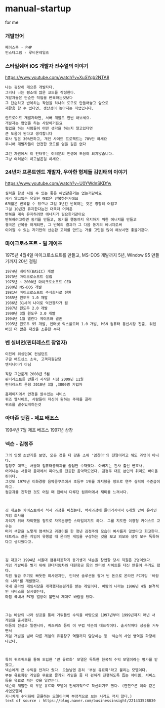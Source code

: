 # manual-startup
for me

### 개발언어
```
페이스북 - PHP
인스타그램 - 루비온레일즈
```

### 스타일쉐어 iOS 개발자 전수열의 이야기   
https://www.youtube.com/watch?v=XuSYqb2NTA8   
```
나는 굉장히 게으른 개발자다.
그러나 나는 평소에 많은 코드를 작성한다.
개발자들은 단순한 작업을 반복하는것보다
그 단순하고 반복하는 작업을 하나의 도구로 만들어놓고 앞으로
재활용 할 수 있다면, 생산성이 높아지는 직업입니다.

안드로이드 개발자라면, 서버 개발도 한번 해보세요.
개발자는 협업을 하는 사람이거든요
협업을 하는 사람들이 어떤 생각을 하는지 알고있다면
큰 도움이 된다고 생각합니다
회사 일은 30%만하고, 개인 사이드 프로젝트는 70%만 하세요
주니어 개발자들이 안전한 코드를 얻을 길은 없다

그런 차원에서 이 인터뷰는 여러분의 인생에 도움이 되지않습니다.
그냥 여러분이 하고싶은걸 하세요.
```

### 24년차 프론트엔드 개발자, 우아한 형제들 김민태의 이야기   
https://www.youtube.com/watch?v=U0YWdnSKDfw   
```
실력을 향상 시킬 수 있는 좋은 해법같은거는 없는거같아요
제가 알고있는 유일한 해법은 반복하는거에요
6개월은 반복할 수 있으나 그걸 3년간 반복하는 것은 굉장히 어렵고
그걸 10년간 유지한다는건 더욱더 어려운
반복을 계속 유지하려면 에너지가 필요한거같아요
반복하려고하면 동기를 만들고, 동기를 행동까지 유지하기 위한 에너지를 만들고
결국은 반복을 하게되면, 그 반복의 결과가 그 다음 동기의 에너지로써
이어질 수 있는 자기만의 선순환 고리를 만드는 거를 고민을 많이 해보시면 좋을거같다.
```

### 마이크로소프트 - 빌 게이츠 
1975년 4월4일 마이크로소프트를 만들고, MS-DOS 개발까지 5년, Window 95 만들기까지 20년 걸림
```
1974년 베이직(BASIC) 개발
1975년 마이크로소프트 설립
1975년 ~ 2000년 마이크로소프트 CEO
1980년 MS-DOS 개발
1981년 마이크로소프트 주식회사로 전환
1985년 윈도우 1.0 개발
1986년 31세의 나이로 억만장자가 됨
1987년 윈도우 2.0 개발
1990년 3월 윈도우 3.0 개발
1994년 1월 멜린다 게이츠와 결혼
1995년 윈도우 95 개발, 인터넷 익스플로러 1.0 개발, MSN 컴퓨터 통신시장 진출, 워렌 버핏 더 많은 재산을 소유한 부자
```  

### 벤 실버먼(핀터레스트 창업자)
```
이전에 워싱턴DC 컨설턴트
구글 애드센스 소속, 고객지원담당
엔지니어가 아님

직장 그만둔게 2008년 5월
핀터레스트를 만들기 시작한 시점 2009년 11월
핀터레스트 론칭 2010년 3월 ,3000명 가입자

홈페이지에서 안경을 쓸수있는 서비스
퀴즈 웹사이트, 사람들이 자신이 원하는 주제를 골라
퀴즈를 낼수있게하는것

```

### 아마존 닷컴 - 제프 배조스
1994년 7월 제프 베조스
1997년 상장

### 넥슨 - 김정주

```
그의 인생 초반기를 보면, 모든 것을 다 갖춘 소위 '엄친아'의 전형이라고 해도 과언이 아니다. 
김정주 대표는 서울대 컴퓨터공학과를 졸업한 수재였다. 아버지는 판사 출신 변호사, 
어머니는 서울대 음대에서 피아노를 전공한 음악학도였다. 김정주 대표 본인의 취미도 바이올린이다. 
그것도 1979년 이화경향 음악콩쿠르에서 초등부 1위를 차지했을 정도로 연주 실력이 수준급이라고. 
컴공과를 진학한 것도 어릴 때 집에서 다루던 컴퓨터에서 재미를 느껴서다. 

​

김 대표는 카이스트에서 석사 과정을 마쳤는데, 박사과정에 들어가자마자 6개월 만에 온라인 게임 회사를 
차리기 위해 자퇴했을 정도로 자유분방한 스타일이기도 하다. 그를 지도한 이광형 카이스트 교수는 
머리 색깔을 노랗게 염색하고 귀걸이를 한 청년 김정주의 모습이 예사롭지 않았다고 회고한다. 
테트리스 같은 게임이 유행할 때 온라인 게임을 구상하는 것을 보고 외모와 생각 모두 독특하다고 생각했다고. 

​

김 대표가 1994년 서울대 컴퓨터공학과 동기생과 넥슨을 창업할 당시 직원은 2명이었다. 
게임 개발비를 벌기 위해 현대자동차와 대한항공 등의 인터넷 사이트를 대신 만들어 주기도 했다. 
직원 월급 주기도 빠듯한 회사였지만, 인터넷 솔루션을 팔아 번 돈으로 온라인 PC게임 '바람의 나라'를 개발했다. 
국내 온라인 게임시장을 개척했다는평가를 받는 게임이다. 바람의 나라는 1996년 4월 본격적인 서비스를 실시했는데, 
마침 국내서 PC방 열풍이 불면서 제대로 바람을 탔다. 

 

그는 바람의 나라 성공을 통해 거둬들인 수익을 바탕으로 1997년부터 1999년까지 매년 새 게임을 출시했다. 
어둠의 전설과 일랜시아, 퀴즈퀴즈 등이 이 무렵 넥슨의 대표작이다. 출시작마다 성공을 거두면서  
게임 개발을 넘어 다른 게임의 유통창구 역할까지 담당하는 등  넥슨의 사업 영역을 확장해 나갔다. 

​

특히 퀴즈퀴즈를 통해 도입한 '반 유료화' 모델은 독특한 한국적 수익 모델이라는 평가를 받았고, 
넥슨에게 큰 수익을 안겨다 줬다. 오늘날엔 흔히 '부분 유료화'라고 불리는 모델이다. 
부분 유료화란 게임은 무료로 즐기되 게임을 좀 더 편하게 진행하도록 돕는 아이템, 서비스 등을 유료로 파는 것을 일컫는다. 
넥슨이 개발한 이 부분 유료화 모델이 전세계적으로 확산되기도 했다. (한편으론 이와 같은 사업모델이 
지나치게 수익화에 골몰하는 모델이라며 부정적으로 보는 시각도 적지 않다.) 
text of source : https://blog.naver.com/businessinsight/221433528030
```

